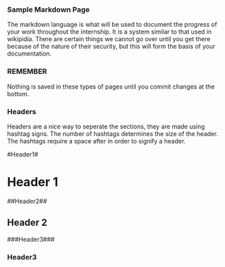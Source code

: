 ### Sample Markdown Page ###
The markdown language is what will be used to document the progress of your work throughout the internship.
It is a system similar to that used in wikipidia. There are certain things we cannot go over until you get there
because of the nature of their security, but this will form the basis of your documentation.

### REMEMBER ### 
Nothing is saved in these types of pages until you commit changes at the bottom. 

### Headers ###
Headers are a nice way to seperate the sections, they are made using hashtag signs. The number of hashtags determines the 
size of the header. The hashtags require a space after in order to signify a header.

#Header1#
# Header 1 #

##Header2##
## Header 2 ##

###Header3###
### Header3 ###
